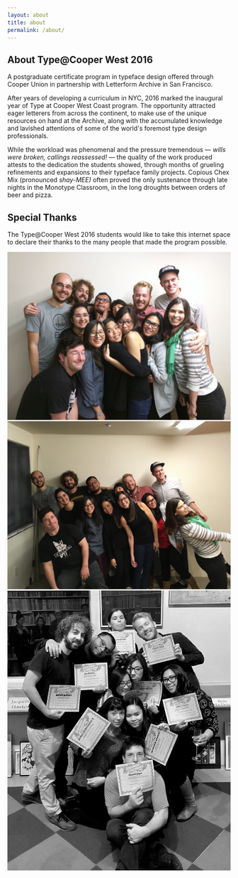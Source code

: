 ```yaml
---
layout: about
title: about
permalink: /about/
---
```




## About Type@Cooper West 2016
A postgraduate certificate program in typeface design offered through Cooper Union in partnership with Letterform Archive in San Francisco.

After years of developing a curriculum in NYC, 2016 marked the inaugural year of Type at Cooper West Coast program. The opportunity attracted eager letterers from across the continent, to make use of the unique resources on hand at the Archive, along with the accumulated knowledge and lavished attentions of some of the world's foremost type design professionals.

While the workload was phenomenal and the pressure tremendous &mdash; _wills were broken, callings reassessed!_ &mdash; the quality of the work produced attests to the dedication the students showed, through months of grueling refinements and expansions to their typeface family projects. Copious Chex Mix (pronounced _shay-MEE)_ often proved the only sustenance through late nights in the Monotype Classroom, in the long droughts between orders of beer and pizza.


## Special Thanks
The Type@Cooper West 2016 students would like to take this internet space to declare their thanks to the many people that made the program possible.

<div class="about--images">
<img src="/img/cooper-group-condensed.jpg" />
<img src="/img/cooper-group-italic.jpg" />
<img src="/img/cooper-group-certificates.jpg" />
</div>
